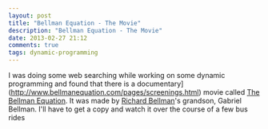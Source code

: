 ```yaml
---
layout: post
title: "Bellman Equation - The Movie"
description: "Bellman Equation - The Movie"
date: 2013-02-27 21:12
comments: true
tags: dynamic-programming
---
```

I was doing some web searching while working on some dynamic programming and found that there is a documentary](http://www.bellmanequation.com/pages/screenings.html) movie called [The Bellman Equation](http://www.imdb.com/title/tt1785593/). It was made by [Richard Bellman](http://en.wikipedia.org/wiki/Richard_E._Bellman)'s grandson, Gabriel Bellman. I'll have to get a copy and watch it over the course of a few bus rides
